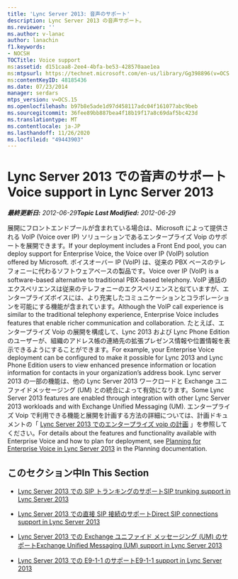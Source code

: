 ```yaml
---
title: 'Lync Server 2013: 音声のサポート'
description: Lync Server 2013 の音声サポート。
ms.reviewer: ''
ms.author: v-lanac
author: lanachin
f1.keywords:
- NOCSH
TOCTitle: Voice support
ms:assetid: d151caa8-2ee4-4bfa-be53-428570aae1ea
ms:mtpsurl: https://technet.microsoft.com/en-us/library/Gg398896(v=OCS.15)
ms:contentKeyID: 48185436
ms.date: 07/23/2014
manager: serdars
mtps_version: v=OCS.15
ms.openlocfilehash: b97b8e5ade1d97d458117adc04f161077abc9beb
ms.sourcegitcommit: 36fee89bb887bea4f18b19f17a8c69daf5bc423d
ms.translationtype: MT
ms.contentlocale: ja-JP
ms.lasthandoff: 11/26/2020
ms.locfileid: "49443903"
---
```

# <a name="voice-support-in-lync-server-2013"></a><span data-ttu-id="b3f4e-103">Lync Server 2013 での音声のサポート</span><span class="sxs-lookup"><span data-stu-id="b3f4e-103">Voice support in Lync Server 2013</span></span>

<div data-xmlns="http://www.w3.org/1999/xhtml">

<div class="topic" data-xmlns="http://www.w3.org/1999/xhtml" data-msxsl="urn:schemas-microsoft-com:xslt" data-cs="https://msdn.microsoft.com/">

<div data-asp="https://msdn2.microsoft.com/asp">



</div>

<div id="mainSection">

<div id="mainBody"><span data-ttu-id="b3f4e-104">

<span> </span></span><span class="sxs-lookup"><span data-stu-id="b3f4e-104">

<span> </span></span></span>

<span data-ttu-id="b3f4e-105">_**最終更新日:** 2012-06-29_</span><span class="sxs-lookup"><span data-stu-id="b3f4e-105">_**Topic Last Modified:** 2012-06-29_</span></span>

<span data-ttu-id="b3f4e-106">展開にフロントエンドプールが含まれている場合は、Microsoft によって提供される VoIP (Voice over IP) ソリューションであるエンタープライズ Voip のサポートを展開できます。</span><span class="sxs-lookup"><span data-stu-id="b3f4e-106">If your deployment includes a Front End pool, you can deploy support for Enterprise Voice, the Voice over IP (VoIP) solution offered by Microsoft.</span></span> <span data-ttu-id="b3f4e-107">ボイスオーバー IP (VoIP) は、従来の PBX ベースのテレフォニーに代わるソフトウェアベースの製品です。</span><span class="sxs-lookup"><span data-stu-id="b3f4e-107">Voice over IP (VoIP) is a software-based alternative to traditional PBX-based telephony.</span></span> <span data-ttu-id="b3f4e-108">VoIP 通話のエクスペリエンスは従来のテレフォニーのエクスペリエンスと似ていますが、エンタープライズボイスには、より充実したコミュニケーションとコラボレーションを可能にする機能が含まれています。</span><span class="sxs-lookup"><span data-stu-id="b3f4e-108">Although the VoIP call experience is similar to the traditional telephony experience, Enterprise Voice includes features that enable richer communication and collaboration.</span></span> <span data-ttu-id="b3f4e-109">たとえば、エンタープライズ Voip の展開を構成して、Lync 2013 および Lync Phone Edition のユーザーが、組織のアドレス帳の連絡先の拡張プレゼンス情報や位置情報を表示できるようにすることができます。</span><span class="sxs-lookup"><span data-stu-id="b3f4e-109">For example, your Enterprise Voice deployment can be configured to make it possible for Lync 2013 and Lync Phone Edition users to view enhanced presence information or location information for contacts in your organization’s address book.</span></span> <span data-ttu-id="b3f4e-110">Lync server 2013 の一部の機能は、他の Lync Server 2013 ワークロードと Exchange ユニファイドメッセージング (UM) との統合によって有効になります。</span><span class="sxs-lookup"><span data-stu-id="b3f4e-110">Some Lync Server 2013 features are enabled through integration with other Lync Server 2013 workloads and with Exchange Unified Messaging (UM).</span></span> <span data-ttu-id="b3f4e-111">エンタープライズ Voip で利用できる機能と展開を計画する方法の詳細については、計画ドキュメントの「 [Lync Server 2013 でのエンタープライズ voip の計画](lync-server-2013-planning-for-enterprise-voice.md) 」を参照してください。</span><span class="sxs-lookup"><span data-stu-id="b3f4e-111">For details about the features and functionality available with Enterprise Voice and how to plan for deployment, see [Planning for Enterprise Voice in Lync Server 2013](lync-server-2013-planning-for-enterprise-voice.md) in the Planning documentation.</span></span>

<div>

## <a name="in-this-section"></a><span data-ttu-id="b3f4e-112">このセクション中</span><span class="sxs-lookup"><span data-stu-id="b3f4e-112">In This Section</span></span>

  - [<span data-ttu-id="b3f4e-113">Lync Server 2013 での SIP トランキングのサポート</span><span class="sxs-lookup"><span data-stu-id="b3f4e-113">SIP trunking support in Lync Server 2013</span></span>](lync-server-2013-sip-trunking-support.md)

  - [<span data-ttu-id="b3f4e-114">Lync Server 2013 での直接 SIP 接続のサポート</span><span class="sxs-lookup"><span data-stu-id="b3f4e-114">Direct SIP connections support in Lync Server 2013</span></span>](lync-server-2013-direct-sip-connections-support.md)

  - [<span data-ttu-id="b3f4e-115">Lync Server 2013 での Exchange ユニファイド メッセージング (UM) のサポート</span><span class="sxs-lookup"><span data-stu-id="b3f4e-115">Exchange Unified Messaging (UM) support in Lync Server 2013</span></span>](lync-server-2013-exchange-unified-messaging-um-support.md)

  - [<span data-ttu-id="b3f4e-116">Lync Server 2013 での E9-1-1 のサポート</span><span class="sxs-lookup"><span data-stu-id="b3f4e-116">E9-1-1 support in Lync Server 2013</span></span>](lync-server-2013-e9-1-1-support.md)

<span data-ttu-id="b3f4e-117"></div>

</div>

<span> </span>

</div>

</div>

</span><span class="sxs-lookup"><span data-stu-id="b3f4e-117"></div>

</div>

<span> </span>

</div>

</div>

</span></span></div>

